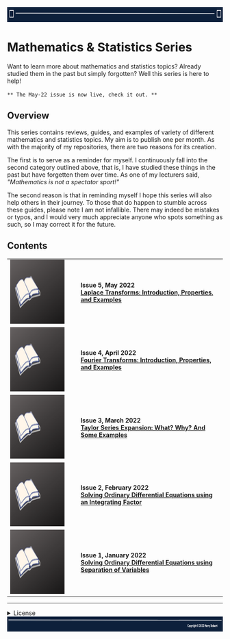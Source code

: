 <td>
<img src="images/Header1.png" style="width:1275px;height:35px">
</td>

# Mathematics & Statistics Series

Want to learn more about mathematics and statistics topics? Already studied them in the past but simply forgotten? Well this series is here to help!

`** The May-22 issue is now live, check it out. **`

## Overview

This series contains reviews, guides, and examples of variety of different mathematics and statistics topics. My aim is to publish one per month. As with the majority of my repositories, there are two reasons for its creation.

The first is to serve as a reminder for myself. I continuously fall into the second category outlined above, that is, I have studied these things in the past but have forgetten them over time. As one of my lecturers said, _"Mathematics is not a spectator sport!"_ 

The second reason is that in reminding myself I hope this series will also help others in their journey. To those that do happen to stumble across these guides, please note I am not infallible. There may indeed be mistakes or typos, and I would very much appreciate anyone who spots something as such, so I may correct it for the future.

## Contents
  <table>
  <tbody>

  <tr class="odd">
  <td align="center" valign="center">
  <img src="images/Simple.png" style="width:2.13889in;height:1.55726in" /></td>
  <td align="left" valign="center"><ul>
  <b>Issue 5, May 2022<b> <br>
  <a href="https://github.com/hjstobart/math-stat-series/blob/main/ms_issue5.pdf">Laplace Transforms: Introduction, Properties, and Examples</a>
  </ul></td>
  </tr>
    
  <tr class="odd">
  <td align="center" valign="center"> 
  <img src="images/Simple.png" style="width:2.13889in;height:1.55726in" /></td>
  <td align="left" valign="center"><ul>
  <b>Issue 4, April 2022<b> <br>
  <a href="https://github.com/hjstobart/math-stat-series/blob/main/ms_issue4.pdf">Fourier Transforms: Introduction, Properties, and Examples</a>
  </ul></td>
  </tr>
    
  <tr class="odd">
  <td align="center" valign="center">
  <img src="images/Simple.png" style="width:2.13889in;height:1.55726in" /></td>
  <td align="left" valign="center"><ul>
  <b>Issue 3, March 2022<b> <br>
  <a href="https://github.com/hjstobart/math-stat-series/blob/main/ms_issue3.pdf">Taylor Series Expansion: What? Why? And Some Examples</a>
  </ul></td>
  </tr>
   
  <tr class="odd">
  <td align="center" valign="center">
  <img src="images/Simple.png" style="width:2.13889in;height:1.55726in" /></td>
  <td align="left" valign="center"><ul>
  <b>Issue 2, February 2022<b> <br>
  <a href="https://github.com/hjstobart/math-stat-series/blob/main/ms_issue2.pdf">Solving Ordinary Differential Equations using an Integrating Factor</a>
  </ul></td>
  </tr>  
  
  <tr class="odd">
  <td align="center" valign="center">
  <img src="images/Simple.png" style="width:2.13889in;height:1.55726in" /></td>
  <td align="left" valign="center"><ul>
  <b>Issue 1, January 2022<b> <br>
  <a href="https://github.com/hjstobart/math-stat-series/blob/main/ms_issue1.pdf">Solving Ordinary Differential Equations using Separation of Variables</a>
  </ul></td>
  </tr>



  </tbody>
  </table>
    
---
<details><summary>License</summary>
<p>

__Copyright 2022 Harry Stobart__
  
_Permission is hereby granted, free of charge, to any person obtaining the underlying .TeX files, including without limitation the rights to use, copy, modify, merge, and/or distribute copies of the .TeX files._

_The above copyright notice and this permission notice shall serve as warning of the following condition:_

THE FILES ARE PROVIDED "AS IS", WITHOUT WARRANTY OF ANY KIND, EXPRESS OR IMPLIED, INCLUDING BUT NOT LIMITED TO THE WARRANTIES OF MERCHANTABILITY, FITNESS FOR A PARTICULAR PURPOSE AND NONINFRINGEMENT. IN NO EVENT SHALL THE AUTHORS OR COPYRIGHT HOLDERS BE LIABLE FOR ANY CLAIM, DAMAGES OR OTHER LIABILITY, WHETHER IN AN ACTION OF CONTRACT, TORT OR OTHERWISE, ARISING FROM, OUT OF OR IN CONNECTION WITH THE FILES OR THE USE OR OTHER DEALINGS IN THE FILES.

  </p>
  </details>
    
<td>
<img src="images/Footer1.png" style="width:1275px;height:35px">
</td>
